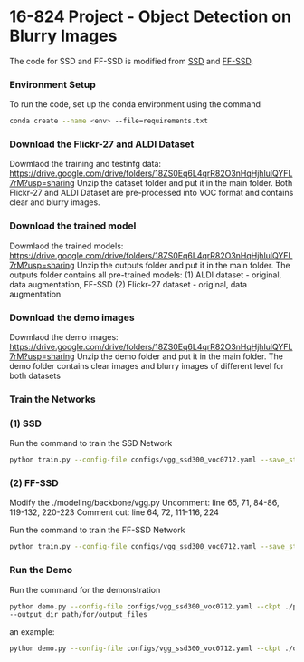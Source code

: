 # 16-824 Project - Object Detection on Blurry Images

The code for SSD and FF-SSD is modified from [SSD](https://github.com/lufficc/SSD) and [FF-SSD](https://github.com/faizwhb/ssd-pytorch).

### Environment Setup
To run the code, set up the conda environment using the command
```bash
conda create --name <env> --file=requirements.txt
```

### Download the Flickr-27 and ALDI Dataset
Dowmlaod the training and testinfg data: https://drive.google.com/drive/folders/18ZS0Eq6L4qrR82O3nHqHjhlulQYFL7rM?usp=sharing
Unzip the dataset folder and put it in the main folder.
Both Flickr-27 and ALDI Dataset are pre-processed into VOC format and contains clear and blurry images.

### Download the trained model
Dowmlaod the trained models: https://drive.google.com/drive/folders/18ZS0Eq6L4qrR82O3nHqHjhlulQYFL7rM?usp=sharing
Unzip the outputs folder and put it in the main folder.
The outputs folder contains all pre-trained models:
(1) ALDI dataset - original, data augmentation, FF-SSD
(2) Flickr-27 dataset - original, data augmentation 

### Download the demo images
Dowmlaod the demo images: https://drive.google.com/drive/folders/18ZS0Eq6L4qrR82O3nHqHjhlulQYFL7rM?usp=sharing
Unzip the demo folder and put it in the main folder.
The demo folder contains clear images and blurry images of different level for both datasets

### Train the Networks
### (1) SSD  
Run the command to train the SSD Network 
```bash
python train.py --config-file configs/vgg_ssd300_voc0712.yaml --save_step save_steps_you_want --eval_step eval_step_you_want
```
### (2) FF-SSD
Modify the ./modeling/backbone/vgg.py
Uncomment: line 65, 71, 84-86, 119-132, 220-223
Comment out: line 64, 72, 111-116, 224

Run the command to train the FF-SSD Network 
```bash
python train.py --config-file configs/vgg_ssd300_voc0712.yaml --save_step save_steps_you_want --eval_step eval_step_you_want
```

### Run the Demo
Run the command for the demonstration
```bash
python demo.py --config-file configs/vgg_ssd300_voc0712.yaml --ckpt ./path/to/the/final_model.pth --images_dir path/to/the/demo/images --anno_dir path/to/the/demo/annotations
--output_dir path/for/output_files
```

an example:
```bash
python demo.py --config-file configs/vgg_ssd300_voc0712.yaml --ckpt ./outputs/vgg_ssd300_voc0712_aldi_improve/model_final.pth --images_dir demo/aldi --anno_dir demo/Annotations/aldi --output_dir demo/result
```
